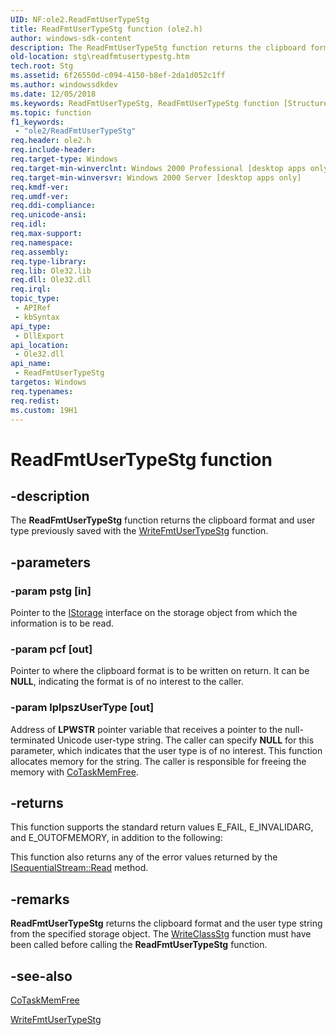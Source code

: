 ```yaml
---
UID: NF:ole2.ReadFmtUserTypeStg
title: ReadFmtUserTypeStg function (ole2.h)
author: windows-sdk-content
description: The ReadFmtUserTypeStg function returns the clipboard format and user type previously saved with the WriteFmtUserTypeStg function.
old-location: stg\readfmtusertypestg.htm
tech.root: Stg
ms.assetid: 6f26550d-c094-4150-b8ef-2da1d052c1ff
ms.author: windowssdkdev
ms.date: 12/05/2018
ms.keywords: ReadFmtUserTypeStg, ReadFmtUserTypeStg function [Structured Storage], _stg_readfmtusertypestg, ole2/ReadFmtUserTypeStg, stg.readfmtusertypestg
ms.topic: function
f1_keywords: 
 - "ole2/ReadFmtUserTypeStg"
req.header: ole2.h
req.include-header: 
req.target-type: Windows
req.target-min-winverclnt: Windows 2000 Professional [desktop apps only]
req.target-min-winversvr: Windows 2000 Server [desktop apps only]
req.kmdf-ver: 
req.umdf-ver: 
req.ddi-compliance: 
req.unicode-ansi: 
req.idl: 
req.max-support: 
req.namespace: 
req.assembly: 
req.type-library: 
req.lib: Ole32.lib
req.dll: Ole32.dll
req.irql: 
topic_type:
 - APIRef
 - kbSyntax
api_type:
 - DllExport
api_location:
 - Ole32.dll
api_name:
 - ReadFmtUserTypeStg
targetos: Windows
req.typenames: 
req.redist: 
ms.custom: 19H1
---
```


# ReadFmtUserTypeStg function


## -description


The 
<b>ReadFmtUserTypeStg</b> function returns the clipboard format and user type previously saved with the 
<a href="https://docs.microsoft.com/windows/desktop/api/ole2/nf-ole2-writefmtusertypestg">WriteFmtUserTypeStg</a> function.


## -parameters




### -param pstg [in]

Pointer to the 
<a href="https://docs.microsoft.com/windows/desktop/api/objidl/nn-objidl-istorage">IStorage</a> interface on the storage object from which the information is to be read.


### -param pcf [out]

Pointer to where the clipboard format is to be written on return. It can be <b>NULL</b>, indicating the format is of no interest to the caller.


### -param lplpszUserType [out]

Address of <b>LPWSTR</b> pointer variable that receives a pointer to the null-terminated Unicode user-type string. The caller can specify <b>NULL</b> for this parameter, which indicates that the user type is of no interest. This function allocates memory for the string. The caller is responsible for freeing the memory with <a href="https://docs.microsoft.com/windows/desktop/api/combaseapi/nf-combaseapi-cotaskmemfree">CoTaskMemFree</a>.


## -returns



This function supports the standard return values E_FAIL, E_INVALIDARG, and E_OUTOFMEMORY, in addition to the following:

This function also returns any of the error values returned by the 
<a href="https://docs.microsoft.com/windows/desktop/api/objidl/nf-objidl-isequentialstream-read">ISequentialStream::Read</a> method.




## -remarks



<b>ReadFmtUserTypeStg</b> returns the clipboard format and the user type string from the specified storage object. The 
<a href="https://docs.microsoft.com/windows/desktop/api/coml2api/nf-coml2api-writeclassstg">WriteClassStg</a> function must have been called before calling the 
<b>ReadFmtUserTypeStg</b> function.




## -see-also




<a href="https://docs.microsoft.com/windows/desktop/api/combaseapi/nf-combaseapi-cotaskmemfree">CoTaskMemFree</a>



<a href="https://docs.microsoft.com/windows/desktop/api/ole2/nf-ole2-writefmtusertypestg">WriteFmtUserTypeStg</a>
 

 

